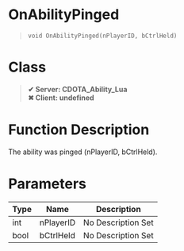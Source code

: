 # OnAbilityPinged
> `void OnAbilityPinged(nPlayerID, bCtrlHeld)`
# Class
> __✔ Server: CDOTA_Ability_Lua__  
> __✖ Client: undefined__  
# Function Description
The ability was pinged (nPlayerID, bCtrlHeld).
# Parameters
Type|Name|Description
--|--|--
int|nPlayerID|No Description Set
bool|bCtrlHeld|No Description Set
